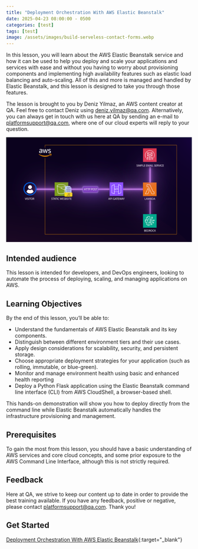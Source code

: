 ```yaml
---
title: "Deployment Orchestration With AWS Elastic Beanstalk"
date: 2025-04-23 08:00:00 - 0500
categories: [test]
tags: [test]
image: /assets/images/build-serveless-contact-forms.webp
---
```


In this lesson, you will learn about the AWS Elastic Beanstalk service and how it can be used to help you deploy and scale your applications and services with ease and without you having to worry about provisioning components and implementing high availability features such as elastic load balancing and auto-scaling. All of this and more is managed and handled by Elastic Beanstalk, and this lesson is designed to take you through those features. 

The lesson is brought to you by Deniz Yilmaz, an AWS content creator at QA. Feel free to contact Deniz using deniz.yilmaz@qa.com. Alternatively, you can always get in touch with us here at QA by sending an e-mail to platformsupport@qa.com, where one of our cloud experts will reply to your question.  

![](/assets/images/build-serveless-contact-forms.webp)

## Intended audience  
This lesson is intended for developers, and DevOps engineers, looking to automate the process of deploying, scaling, and managing applications on AWS. 

## Learning Objectives  
By the end of this lesson, you’ll be able to:  
- Understand the fundamentals of AWS Elastic Beanstalk and its key components. 
- Distinguish between different environment tiers and their use cases. 
- Apply design considerations for scalability, security, and persistent storage. 
- Choose appropriate deployment strategies for your application (such as rolling, immutable, or blue-green). 
- Monitor and manage environment health using basic and enhanced health reporting 
- Deploy a Python Flask application using the Elastic Beanstalk command line interface (CLI) from AWS CloudShell, a browser-based shell. 

This hands-on demonstration will show you how to deploy directly from the command line while Elastic Beanstalk automatically handles the infrastructure provisioning and management. 

## Prerequisites  
To gain the most from this lesson, you should have a basic understanding of AWS services and core cloud concepts, and some prior exposure to the AWS Command Line Interface, although this is not strictly required. 

## Feedback
Here at QA, we strive to keep our content up to date in order to provide the best training available. If you have any feedback, positive or negative, please contact platformsupport@qa.com. Thank you! 

## Get Started
[Deployment Orchestration With AWS Elastic Beanstalk](https://platform.qa.com/course/deployment-orchestration-with-aws-elastic-beanstalk/introduction-and-learning-objectives-1744313591886/){:target="_blank"}